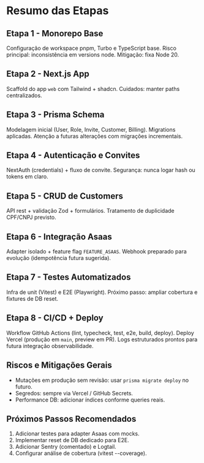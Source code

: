 # Resumo das Etapas

## Etapa 1 - Monorepo Base
Configuração de workspace pnpm, Turbo e TypeScript base. Risco principal: inconsistência em versions node. Mitigação: fixa Node 20.

## Etapa 2 - Next.js App
Scaffold do app `web` com Tailwind + shadcn. Cuidados: manter paths centralizados.

## Etapa 3 - Prisma Schema
Modelagem inicial (User, Role, Invite, Customer, Billing). Migrations aplicadas. Atenção a futuras alterações com migrações incrementais.

## Etapa 4 - Autenticação e Convites
NextAuth (credentials) + fluxo de convite. Segurança: nunca logar hash ou tokens em claro.

## Etapa 5 - CRUD de Customers
API rest + validação Zod + formulários. Tratamento de duplicidade CPF/CNPJ previsto.

## Etapa 6 - Integração Asaas
Adapter isolado + feature flag `FEATURE_ASAAS`. Webhook preparado para evolução (idempotência futura sugerida).

## Etapa 7 - Testes Automatizados
Infra de unit (Vitest) e E2E (Playwright). Próximo passo: ampliar cobertura e fixtures de DB reset.

## Etapa 8 - CI/CD + Deploy
Workflow GitHub Actions (lint, typecheck, test, e2e, build, deploy). Deploy Vercel (produção em `main`, preview em PR). Logs estruturados prontos para futura integração observabilidade.

## Riscos e Mitigações Gerais
- Mutações em produção sem revisão: usar `prisma migrate deploy` no futuro.
- Segredos: sempre via Vercel / GitHub Secrets.
- Performance DB: adicionar índices conforme queries reais.

## Próximos Passos Recomendados
1. Adicionar testes para adapter Asaas com mocks.
2. Implementar reset de DB dedicado para E2E.
3. Adicionar Sentry (comentado) e Logtail.
4. Configurar análise de cobertura (vitest --coverage).
